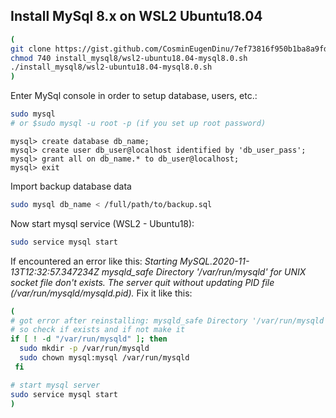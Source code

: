 ## Install MySql 8.x on WSL2 Ubuntu18.04

```bash
(
git clone https://gist.github.com/CosminEugenDinu/7ef73816f950b1ba8a9fd1eabb23c42e install_mysql8
chmod 740 install_mysql8/wsl2-ubuntu18.04-mysql8.0.sh
./install_mysql8/wsl2-ubuntu18.04-mysql8.0.sh
)
```

Enter MySql console in order to setup database, users, etc.:
```bash
sudo mysql
# or $sudo mysql -u root -p (if you set up root password)

```
```
mysql> create database db_name;
mysql> create user db_user@localhost identified by 'db_user_pass';
mysql> grant all on db_name.* to db_user@localhost;
mysql> exit
```

Import backup database data
```bash
sudo mysql db_name < /full/path/to/backup.sql
```
Now start mysql service (WSL2 - Ubuntu18):
```bash
sudo service mysql start
```
If encountered an error like this: *Starting MySQL.2020-11-13T12:32:57.347234Z mysqld_safe Directory '/var/run/mysqld' for UNIX socket file don't exists.
 The server quit without updating PID file (/var/run/mysqld/mysqld.pid).*
Fix it like this:
```bash
(
# got error after reinstalling: mysqld_safe Directory '/var/run/mysqld' for UNIX socket file don't exists
# so check if exists and if not make it
if [ ! -d "/var/run/mysqld" ]; then
  sudo mkdir -p /var/run/mysqld
  sudo chown mysql:mysql /var/run/mysqld
 fi

# start mysql server
sudo service mysql start
)
```
